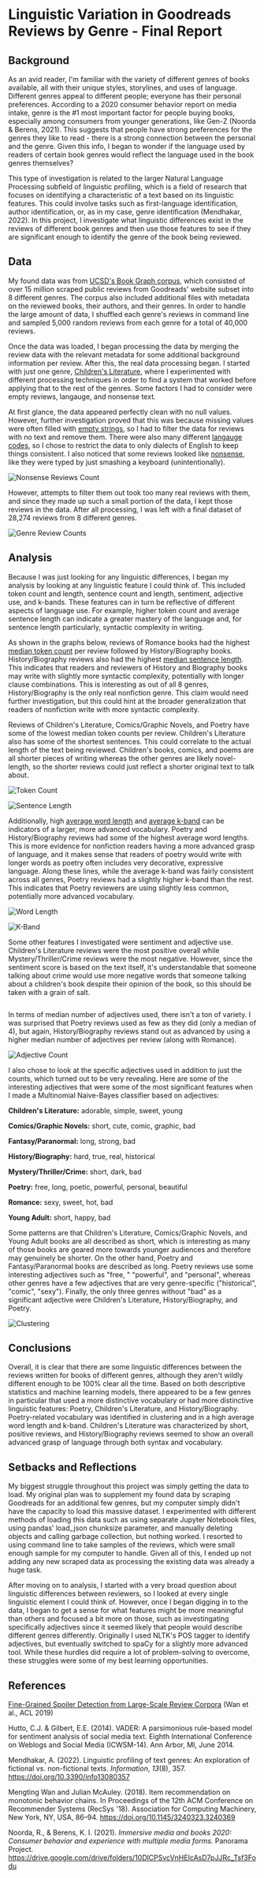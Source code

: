 # Linguistic Variation in Goodreads Reviews by Genre - Final Report

## Background

As an avid reader, I'm familiar with the variety of different genres of books available, all with their unique styles, storylines, and uses of language. Different genres appeal to different people; everyone has their personal preferences. According to a 2020 consumer behavior report on media intake, genre is the #1 most important factor for people buying books, especially among consumers from younger generations, like Gen-Z (Noorda & Berens, 2021). This suggests that people have strong preferences for the genres they like to read - there is a strong connection between the personal and the genre. Given this info, I began to wonder if the language used by readers of certain book genres would reflect the language used in the book genres themselves?

This type of investigation is related to the larger Natural Language Processing subfield of linguistic profiling, which is a field of research that focuses on identifying a characteristic of a text based on its linguistic features. This could involve tasks such as first-language identification, author identification, or, as in my case, genre identification (Mendhakar, 2022). In this project, I investigate what linguistic differences exist in the reviews of different book genres and then use those features to see if they are significant enough to identify the genre of the book being reviewed. 

## Data

My found data was from [UCSD's Book Graph corpus](https://sites.google.com/eng.ucsd.edu/ucsdbookgraph/home), which consisted of over 15 million scraped public reviews from Goodreads' website subset into 8 different genres. The corpus also included additional files with metadata on the reviewed books, their authors, and their genres. In order to handle the large amount of data, I shuffled each genre's reviews in command line and sampled 5,000 random reviews from each genre for a total of 40,000 reviews.

Once the data was loaded, I began processing the data by merging the review data with the relevant metadata for some additional background information per review. After this, the real data processing began. I started with just one genre, [Children's Literature](https://nbviewer.org/github/Data-Science-for-Linguists-2023/Goodreads-Genre-Reviews-Analysis/blob/main/Data_Exploration.ipynb#Children%27s-Literature-Data), where I experimented with different processing techniques in order to find a system that worked before applying that to the rest of the genres. Some factors I had to consider were empty reviews, langauge, and nonsense text. 

At first glance, the data appeared perfectly clean with no null values. However, further investigation proved that this was because missing values were often filled with [empty strings](https://nbviewer.org/github/Data-Science-for-Linguists-2023/Goodreads-Genre-Reviews-Analysis/blob/main/Data_Exploration.ipynb#Formatting), so I had to filter the data for reviews with no text and remove them. There were also many different [langauge codes](https://nbviewer.org/github/Data-Science-for-Linguists-2023/Goodreads-Genre-Reviews-Analysis/blob/main/Data_Exploration.ipynb#Language-Filtering), so I chose to restrict the data to only dialects of English to keep things consistent. I also noticed that some reviews looked like [nonsense](https://nbviewer.org/github/Data-Science-for-Linguists-2023/Goodreads-Genre-Reviews-Analysis/blob/main/Compiling_Data.ipynb#Nonsense-Text), like they were typed by just smashing a keyboard (unintentionally).

![Nonsense Reviews Count](https://github.com/Data-Science-for-Linguists-2023/Goodreads-Genre-Reviews-Analysis/blob/main/images/nonsense_counts.png)

However, attempts to filter them out took too many real reviews with them, and since they made up such a small portion of the data, I kept those reviews in the data. After all processing, I was left with a final dataset of 28,274 reviews from 8 different genres. 

![Genre Review Counts]()

## Analysis

Because I was just looking for any linguistic differences, I began my analysis by looking at any linguistic feature I could think of. This included token count and length, sentence count and length, sentiment, adjective use, and k-bands. These features can in turn be reflective of different aspects of language use. For example, higher token count and average sentence length can indicate a greater mastery of the language and, for sentence length particularly, syntactic complexity in writing. 

As shown in the graphs below, reviews of Romance books had the highest [median token count](https://nbviewer.org/github/Data-Science-for-Linguists-2023/Goodreads-Genre-Reviews-Analysis/blob/main/Data_Analysis.ipynb#Token-Count) per review followed by History/Biography books. History/Biography reviews also had the highest [median sentence length](https://nbviewer.org/github/Data-Science-for-Linguists-2023/Goodreads-Genre-Reviews-Analysis/blob/main/Data_Analysis.ipynb#Sentence-Length). This indicates that readers and reviewers of History and Biography books may write with slightly more syntactic complexity, potentially with longer clause combinations. This is interesting as out of all 8 genres, History/Biography is the only real nonfiction genre. This claim would need further investigation, but this could hint at the broader generalization that readers of nonfiction write with more syntactic complexity. 

Reviews of Children's Literature, Comics/Graphic Novels, and Poetry have some of the lowest median token counts per review. Children's Literature also has some of the shortest sentences. This could correlate to the actual length of the text being reviewed. Children's books, comics, and poems are all shorter pieces of writing whereas the other genres are likely novel-length, so the shorter reviews could just reflect a shorter original text to talk about. 

![Token Count]()

![Sentence Length]()



Additionally, high [average word length](https://nbviewer.org/github/Data-Science-for-Linguists-2023/Goodreads-Genre-Reviews-Analysis/blob/main/Data_Analysis.ipynb#Average-Word-Length) and [average k-band](https://nbviewer.org/github/Data-Science-for-Linguists-2023/Goodreads-Genre-Reviews-Analysis/blob/main/Data_Analysis.ipynb#K-Bands) can be indicators of a larger, more advanced vocabulary. Poetry and History/Biography reviews had some of the highest average word lengths. This is more evidence for nonfiction readers having a more advanced grasp of language, and it makes sense that readers of poetry would write with longer words as poetry often includes very decorative, expressive language. Along these lines, while the average k-band was fairly consistent across all genres, Poetry reviews had a slightly higher k-band than the rest. This indicates that Poetry reviewers are using slightly less common, potentially more advanced vocabulary. 

![Word Length]()

![K-Band]()

Some other features I investigated were sentiment and adjective use. Children's Literature reviews were the most positive overall while Mystery/Thriller/Crime reviews were the most negative. However, since the sentiment score is based on the text itself, it's understandable that someone talking about crime would use more negative words that someone talking about a children's book despite their opinion of the book, so this should be taken with a grain of salt. 

![]()

In terms of median number of adjectives used, there isn't a ton of variety. I was surprised that Poetry reviews used as few as they did (only a median of 4), but again, History/Biography reviews stand out as advanced by using a higher median number of adjectives per review (along with Romance). 

![Adjective Count]()

I also chose to look at the specific adjectives used in addition to just the counts, which turned out to be very revealing. Here are some of the interesting adjectives that were some of the most significant features when I made a Multinomial Naive-Bayes classifier based on adjectives: 

**Children's Literature:** adorable, simple, sweet, young

**Comics/Graphic Novels:** short, cute, comic, graphic, bad

**Fantasy/Paranormal:** long, strong, bad

**History/Biography:** hard, true, real, historical

**Mystery/Thriller/Crime:** short, dark, bad

**Poetry:** free, long, poetic, powerful, personal, beautiful

**Romance:** sexy, sweet, hot, bad

**Young Adult:** short, happy, bad

Some patterns are that Children's Literature, Comics/Graphic Novels, and Young Adult books are all described as short, which is interesting as many of those books are geared more towards younger audiences and therefore may genuinely be shorter. On the other hand, Poetry and Fantasy/Paranormal books are described as long. Poetry reviews use some interesting adjectives such as "free, " "powerful", and "personal", whereas other genres have a few adjectives that are very genre-specific ("historical", "comic", "sexy"). Finally, the only three genres without "bad" as a significant adjective were Children's Literature, History/Biography, and Poetry. 

![Clustering]()

## Conclusions

Overall, it is clear that there are some linguistic differences between the reviews written for books of different genres, although they aren't wildly different enough to be 100% clear all the time. Based on both descriptive statistics and machine learning models, there appeared to be a few genres in particular that used a more distinctive vocabulary or had more distinctive linguistic features: Poetry, Children's Literature, and History/Biography. Poetry-related vocabulary was identified in clustering and in a high average word length and k-band. Children's Literature was characterized by short, positive reviews, and History/Biography reviews seemed to show an overall advanced grasp of language through both syntax and vocabulary. 

## Setbacks and Reflections

My biggest struggle throughout this project was simply getting the data to load. My original plan was to supplement my found data by scraping Goodreads for an additional few genres, but my computer simply didn't have the capacity to load this massive dataset. I experimented with different methods of loading this data such as using separate Jupyter Notebook files, using pandas' load_json chunksize parameter, and manually deleting objects and calling garbage collection, but nothing worked. I resorted to using command line to take samples of the reviews, which were small enough sample for my computer to handle. Given all of this, I ended up not adding any new scraped data as processing the existing data was already a huge task.

After moving on to analysis, I started with a very broad question about linguistic differences between reviewers, so I looked at every single linguistic element I could think of. However, once I began digging in to the data, I began to get a sense for what features might be more meaningful than others and focused a bit more on those, such as investingating specifically adjectives since it seemed likely that people would describe different genres differently. Originally I used NLTK's POS tagger to identify adjectives, but eventually switched to spaCy for a slightly more advanced tool. While these hurdles did require a lot of problem-solving to overcome, these struggles were some of my best learning opportunities. 

## References

[Fine-Grained Spoiler Detection from Large-Scale Review Corpora](https://aclanthology.org/P19-1248) (Wan et al., ACL 2019)

Hutto, C.J. & Gilbert, E.E. (2014). VADER: A parsimonious rule-based model for sentiment analysis of social media text. Eighth International Conference on Weblogs and Social Media (ICWSM-14). Ann Arbor, MI, June 2014.

Mendhakar, A. (2022). Linguistic profiling of text genres: An exploration of fictional vs. non-fictional texts. *Information*, *13*(8), 357. https://doi.org/10.3390/info13080357

Mengting Wan and Julian McAuley. (2018). Item recommendation on monotonic behavior chains. In Proceedings of the 12th ACM Conference on Recommender Systems (RecSys '18). Association for Computing Machinery, New York, NY, USA, 86–94. https://doi.org/10.1145/3240323.3240369

Noorda, R., & Berens, K. I. (2021). *Immersive media and books 2020: Consumer behavior and experience with multiple media forms.* Panorama Project. https://drive.google.com/drive/folders/10DlCPSvcVnHEIcAsD7pJJRc_Tsf3Fodu
